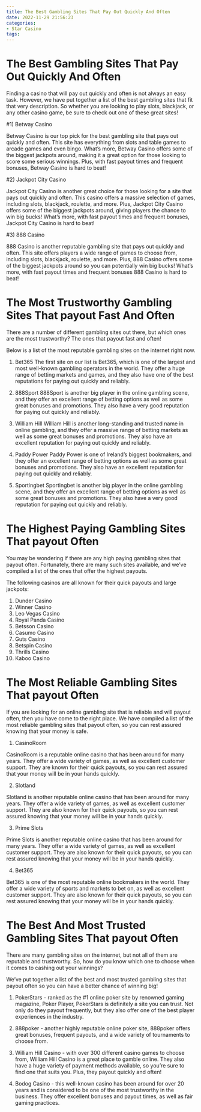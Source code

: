 ```yaml
---
title: The Best Gambling Sites That Pay Out Quickly And Often 
date: 2022-11-29 21:56:23
categories:
- Star Casino
tags:
---
```



#  The Best Gambling Sites That Pay Out Quickly And Often 

Finding a casino that will pay out quickly and often is not always an easy task. However, we have put together a list of the best gambling sites that fit that very description. So whether you are looking to play slots, blackjack, or any other casino game, be sure to check out one of these great sites!

#1) Betway Casino 

Betway Casino is our top pick for the best gambling site that pays out quickly and often. This site has everything from slots and table games to arcade games and even bingo. What’s more, Betway Casino offers some of the biggest jackpots around, making it a great option for those looking to score some serious winnings. Plus, with fast payout times and frequent bonuses, Betway Casino is hard to beat!

#2) Jackpot City Casino 

Jackpot City Casino is another great choice for those looking for a site that pays out quickly and often. This casino offers a massive selection of games, including slots, blackjack, roulette, and more. Plus, Jackpot City Casino offers some of the biggest jackpots around, giving players the chance to win big bucks! What’s more, with fast payout times and frequent bonuses, Jackpot City Casino is hard to beat!

#3) 888 Casino 

888 Casino is another reputable gambling site that pays out quickly and often. This site offers players a wide range of games to choose from, including slots, blackjack, roulette, and more. Plus, 888 Casino offers some of the biggest jackpots around so you can potentially win big bucks! What’s more, with fast payout times and frequent bonuses 888 Casino is hard to beat!

#  The Most Trustworthy Gambling Sites That payout Fast And Often 

There are a number of different gambling sites out there, but which ones are the most trustworthy? The ones that payout fast and often!

Below is a list of the most reputable gambling sites on the internet right now.

1. Bet365 
The first site on our list is Bet365, which is one of the largest and most well-known gambling operators in the world. They offer a huge range of betting markets and games, and they also have one of the best reputations for paying out quickly and reliably.

2. 888Sport 
888Sport is another big player in the online gambling scene, and they offer an excellent range of betting options as well as some great bonuses and promotions. They also have a very good reputation for paying out quickly and reliably.

3. William Hill 
William Hill is another long-standing and trusted name in online gambling, and they offer a massive range of betting markets as well as some great bonuses and promotions. They also have an excellent reputation for paying out quickly and reliably.

4. Paddy Power 
Paddy Power is one of Ireland’s biggest bookmakers, and they offer an excellent range of betting options as well as some great bonuses and promotions. They also have an excellent reputation for paying out quickly and reliably.

5. Sportingbet 
Sportingbet is another big player in the online gambling scene, and they offer an excellent range of betting options as well as some great bonuses and promotions. They also have a very good reputation for paying out quickly and reliably.

#  The Highest Paying Gambling Sites That payout Often 

You may be wondering if there are any high paying gambling sites that payout often. Fortunately, there are many such sites available, and we’ve compiled a list of the ones that offer the highest payouts.

The following casinos are all known for their quick payouts and large jackpots:

1) Dunder Casino
2) Winner Casino
3) Leo Vegas Casino
4) Royal Panda Casino
5) Betsson Casino
6) Casumo Casino
7) Guts Casino
8) Betspin Casino
9) Thrills Casino
10) Kaboo Casino

#  The Most Reliable Gambling Sites That payout Often 

If you are looking for an online gambling site that is reliable and will payout often, then you have come to the right place. We have compiled a list of the most reliable gambling sites that payout often, so you can rest assured knowing that your money is safe.

1.  CasinoRoom 

CasinoRoom is a reputable online casino that has been around for many years. They offer a wide variety of games, as well as excellent customer support. They are known for their quick payouts, so you can rest assured that your money will be in your hands quickly.

2. Slotland 

Slotland is another reputable online casino that has been around for many years. They offer a wide variety of games, as well as excellent customer support. They are also known for their quick payouts, so you can rest assured knowing that your money will be in your hands quickly.

3. Prime Slots 

Prime Slots is another reputable online casino that has been around for many years. They offer a wide variety of games, as well as excellent customer support. They are also known for their quick payouts, so you can rest assured knowing that your money will be in your hands quickly.

4. Bet365 

Bet365 is one of the most reputable online bookmakers in the world. They offer a wide variety of sports and markets to bet on, as well as excellent customer support. They are also known for their quick payouts, so you can rest assured knowing that your money will be in your hands quickly.

#  The Best And Most Trusted Gambling Sites That payout Often

There are many gambling sites on the internet, but not all of them are reputable and trustworthy. So, how do you know which one to choose when it comes to cashing out your winnings?

We’ve put together a list of the best and most trusted gambling sites that payout often so you can have a better chance of winning big!

1. PokerStars - ranked as the #1 online poker site by renowned gaming magazine, Poker Player, PokerStars is definitely a site you can trust. Not only do they payout frequently, but they also offer one of the best player experiences in the industry.

2. 888poker - another highly reputable online poker site, 888poker offers great bonuses, frequent payouts, and a wide variety of tournaments to choose from.

3. William Hill Casino - with over 300 different casino games to choose from, William Hill Casino is a great place to gamble online. They also have a huge variety of payment methods available, so you’re sure to find one that suits you. Plus, they payout quickly and often!

4. Bodog Casino - this well-known casino has been around for over 20 years and is considered to be one of the most trustworthy in the business. They offer excellent bonuses and payout times, as well as fair gaming practices.